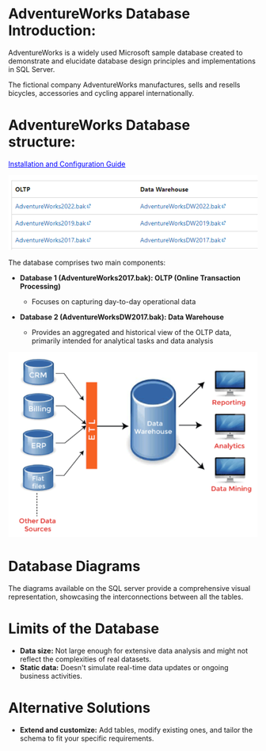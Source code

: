 # AdventureWorks Database Introduction:
AdventureWorks is a widely used Microsoft sample database created to demonstrate and elucidate database design principles and implementations in SQL Server.

The fictional company AdventureWorks manufactures, sells and resells bicycles, accessories and cycling apparel internationally.

# AdventureWorks Database structure:
<a href="https://learn.microsoft.com/en-us/sql/samples/adventureworks-install-configure?view=sql-server-ver16&tabs=ssms" style="color: blue;">Installation and Configuration Guide</a>

![Description de l'image](https://github.com/GeoffroyMorel1992/Database-sample-AdventureWorks2017/raw/main/Lien%20-%20database%20AdventureWorks.png)

 The database comprises two main components:

- **Database 1 (AdventureWorks2017.bak): OLTP (Online Transaction Processing)**
    - Focuses on capturing day-to-day operational data

- **Database 2 (AdventureWorksDW2017.bak): Data Warehouse**
  - Provides an aggregated and historical view of the OLTP data, primarily intended for analytical tasks and data analysis
 
![Description de l'image](https://github.com/GeoffroyMorel1992/Database-sample-AdventureWorks2017/blob/main/Data%20process%20%20OLTP%20-%20OLAP.png)

# Database Diagrams
The diagrams available on the SQL server provide a comprehensive visual representation, showcasing the interconnections between all the tables.

# Limits of the Database
- **Data size:** Not large enough for extensive data analysis and might not reflect the complexities of real datasets.
- **Static data:** Doesn't simulate real-time data updates or ongoing business activities.

# Alternative Solutions
- **Extend and customize:** Add tables, modify existing ones, and tailor the schema to fit your specific requirements.


